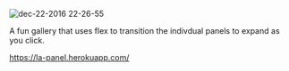 ![dec-22-2016 22-26-55](https://cloud.githubusercontent.com/assets/19538076/21448293/d4471042-c895-11e6-948f-58437e05b893.gif)

A fun gallery that uses flex to transition the indivdual panels to expand as you click.

https://la-panel.herokuapp.com/
